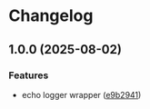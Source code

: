 # Changelog

## 1.0.0 (2025-08-02)


### Features

* echo logger wrapper ([e9b2941](https://github.com/kopexa-grc/x/commit/e9b29411e2c7ff7c0d1bcac1410aa90cb0673d48))
